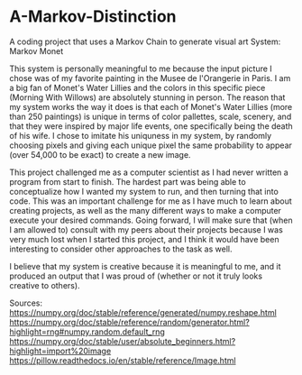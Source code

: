 # A-Markov-Distinction
A coding project that uses a Markov Chain to generate visual art
System: Markov Monet

This system is personally meaningful to me because the input picture I chose was of my favorite painting in the Musee de l'Orangerie in Paris.
I am a big fan of Monet's Water Lillies and the colors in this specific piece (Morning With Willows) are absolutely stunning in person. 
The reason that my system works the way it does is that each of Monet's Water Lillies (more than 250 paintings) is unique in terms of color pallettes, scale, scenery,
and that they were inspired by major life events, one specifically being the death of his wife. I chose to imitate his uniquness in my system, by randomly choosing pixels and 
giving each unique pixel the same probability to appear (over 54,000 to be exact) to create a new image. 

This project challenged me as a computer scientist as I had never written a program from start to finish. The hardest part was being able to conceptualize how I wanted
my system to run, and then turning that into code. This was an important challenge for me as I have much to learn about creating projects, as well as the many different ways to 
make a computer execute your desired commands. Going forward, I will make sure that (when I am allowed to) consult with my peers about their projects because I was very much lost
when I started this project, and I think it would have been interesting to consider other approaches to the task as well.

I believe that my system is creative because it is meaningful to me, and it produced an output that I was proud of (whether or not it truly looks creative to others). 


Sources:
https://numpy.org/doc/stable/reference/generated/numpy.reshape.html
https://numpy.org/doc/stable/reference/random/generator.html?highlight=rng#numpy.random.default_rng
https://numpy.org/doc/stable/user/absolute_beginners.html?highlight=import%20image
https://pillow.readthedocs.io/en/stable/reference/Image.html

